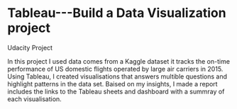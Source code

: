 # Tableau---Build a Data Visualization project
Udacity Project 

In this project I used data comes from a Kaggle dataset it tracks the on-time performance of US domestic flights operated by large air carriers in 2015. Using Tableau, I created visualisations that answers multible questions and highlight patterns in the data set. Baised on my insights, I made a report includes the links to the Tableau sheets and dashboard with a summray of each visualisation.
